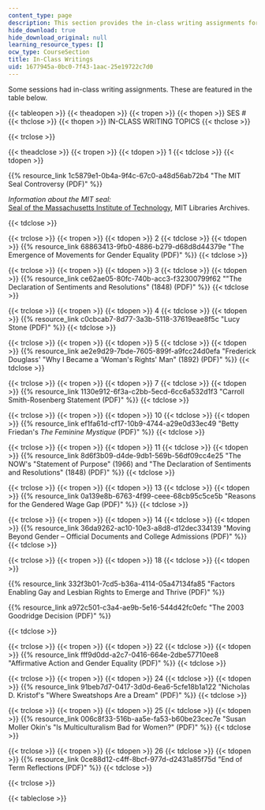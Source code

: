 ```yaml
---
content_type: page
description: This section provides the in-class writing assignments for the course.
hide_download: true
hide_download_original: null
learning_resource_types: []
ocw_type: CourseSection
title: In-Class Writings
uid: 1677945a-0bc0-7f43-1aac-25e19722c7d0
---
```


Some sessions had in-class writing assignments. These are featured in the table below.

{{< tableopen >}}
{{< theadopen >}}
{{< tropen >}}
{{< thopen >}}
SES #
{{< thclose >}}
{{< thopen >}}
IN-CLASS WRITING TOPICS
{{< thclose >}}

{{< trclose >}}

{{< theadclose >}}
{{< tropen >}}
{{< tdopen >}}
1
{{< tdclose >}}
{{< tdopen >}}


{{% resource_link 1c5879e1-0b4a-9f4c-67c0-a48d56ab72b4 "The MIT Seal Controversy (PDF)" %}}

_Information about the MIT seal:_  
[Seal of the Massachusetts Institute of Technology](http://libraries.mit.edu/mithistory/institute/seal-of-the-massachusetts-institute-of-technology/), MIT Libraries Archives.


{{< tdclose >}}

{{< trclose >}}
{{< tropen >}}
{{< tdopen >}}
2
{{< tdclose >}}
{{< tdopen >}}
{{% resource_link 68863413-9fb0-4886-b279-d68d8d44379e "The Emergence of Movements for Gender Equality (PDF)" %}}
{{< tdclose >}}

{{< trclose >}}
{{< tropen >}}
{{< tdopen >}}
3
{{< tdclose >}}
{{< tdopen >}}
{{% resource_link ce62ae05-80fc-740b-acc3-f32300799f62 "\"The Declaration of Sentiments and Resolutions\" (1848) (PDF)" %}}
{{< tdclose >}}

{{< trclose >}}
{{< tropen >}}
{{< tdopen >}}
4
{{< tdclose >}}
{{< tdopen >}}
{{% resource_link c0cbcab7-8d77-3a3b-5118-37619eae8f5c "Lucy Stone (PDF)" %}}
{{< tdclose >}}

{{< trclose >}}
{{< tropen >}}
{{< tdopen >}}
5
{{< tdclose >}}
{{< tdopen >}}
{{% resource_link ae2e9d29-7bde-7605-899f-a9fcc24d0efa "Frederick Douglass' \"Why I Became a 'Woman's Rights' Man\" (1892) (PDF)" %}}
{{< tdclose >}}

{{< trclose >}}
{{< tropen >}}
{{< tdopen >}}
7
{{< tdclose >}}
{{< tdopen >}}
{{% resource_link 1130e912-6f3a-c2bb-5ecd-6cc6a532d1f3 "Carroll Smith-Rosenberg Statement (PDF)" %}}
{{< tdclose >}}

{{< trclose >}}
{{< tropen >}}
{{< tdopen >}}
10
{{< tdclose >}}
{{< tdopen >}}
{{% resource_link ef1fa61d-cf17-10b9-4744-a29e0d33ec49 "Betty Friedan's _The Feminine Mystique_ (PDF)" %}}
{{< tdclose >}}

{{< trclose >}}
{{< tropen >}}
{{< tdopen >}}
11
{{< tdclose >}}
{{< tdopen >}}
{{% resource_link 8d6f3b09-d4de-9db1-569b-56df09cc4e25 "The NOW's \"Statement of Purpose\" (1966) and \"The Declaration of Sentiments and Resolutions\" (1848) (PDF)" %}}
{{< tdclose >}}

{{< trclose >}}
{{< tropen >}}
{{< tdopen >}}
13
{{< tdclose >}}
{{< tdopen >}}
{{% resource_link 0a139e8b-6763-4f99-ceee-68cb95c5ce5b "Reasons for the Gendered Wage Gap (PDF)" %}}
{{< tdclose >}}

{{< trclose >}}
{{< tropen >}}
{{< tdopen >}}
14
{{< tdclose >}}
{{< tdopen >}}
{{% resource_link 36da9262-ac10-10e3-a8d8-d12dec334139 "Moving Beyond Gender – Official Documents and College Admissions (PDF)" %}}
{{< tdclose >}}

{{< trclose >}}
{{< tropen >}}
{{< tdopen >}}
18
{{< tdclose >}}
{{< tdopen >}}


{{% resource_link 332f3b01-7cd5-b36a-4114-05a47134fa85 "Factors Enabling Gay and Lesbian Rights to Emerge and Thrive (PDF)" %}}

{{% resource_link a972c501-c3a4-ae9b-5e16-544d42fc0efc "The 2003 Goodridge Decision (PDF)" %}}


{{< tdclose >}}

{{< trclose >}}
{{< tropen >}}
{{< tdopen >}}
22
{{< tdclose >}}
{{< tdopen >}}
{{% resource_link fff9d0dd-a2c7-0416-664e-2dbe57710ee8 "Affirmative Action and Gender Equality (PDF)" %}}
{{< tdclose >}}

{{< trclose >}}
{{< tropen >}}
{{< tdopen >}}
24
{{< tdclose >}}
{{< tdopen >}}
{{% resource_link 91beb7d7-0417-3d0d-6ea6-5cfe18b1a122 "Nicholas D. Kristof's \"Where Sweatshops Are a Dream\" (PDF)" %}}
{{< tdclose >}}

{{< trclose >}}
{{< tropen >}}
{{< tdopen >}}
25
{{< tdclose >}}
{{< tdopen >}}
{{% resource_link 006c8f33-516b-aa5e-fa53-b60be23cec7e "Susan Moller Okin's \"Is Multiculturalism Bad for Women?\" (PDF)" %}}
{{< tdclose >}}

{{< trclose >}}
{{< tropen >}}
{{< tdopen >}}
26
{{< tdclose >}}
{{< tdopen >}}
{{% resource_link 0ce88d12-c4ff-8bcf-977d-d2431a85f75d "End of Term Reflections (PDF)" %}}
{{< tdclose >}}

{{< trclose >}}

{{< tableclose >}}